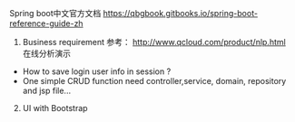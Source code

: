Spring boot中文官方文档 https://qbgbook.gitbooks.io/spring-boot-reference-guide-zh

1. Business requirement
参考： http://www.qcloud.com/product/nlp.html  在线分析演示
* How to save login user info in session ?
* One simple CRUD function need controller,service, domain, repository and jsp file...


2. UI with Bootstrap


